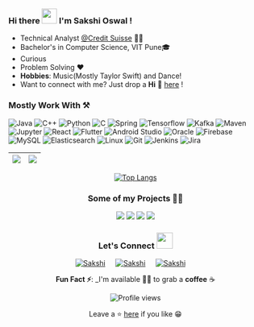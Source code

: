 ### Hi there <img src="https://raw.githubusercontent.com/MartinHeinz/MartinHeinz/master/wave.gif" width="30px"> I'm Sakshi Oswal !

* Technical Analyst [@Credit Suisse](https://www.linkedin.com/company/credit-suisse/) 👨‍💻
* Bachelor's in Computer Science, VIT Pune🎓
* Curious
* Problem Solving ❤
* **Hobbies**: Music(Mostly Taylor Swift) and Dance!
* Want to connect with me? Just drop a **Hi** 👋 [here](https://www.linkedin.com/in/sakshi-oswal/) ! 

### Mostly Work With ⚒

![Java](https://img.shields.io/static/v1?style=for-the-badge&message=Java&color=007396&logo=Java&logoColor=FFFFFF&label=)
![C++](https://img.shields.io/static/v1?style=for-the-badge&message=C%2B%2B&color=00599C&logo=C%2B%2B&logoColor=FFFFFF&label=)
![Python](https://img.shields.io/badge/Python-FFD43B?style=for-the-badge&logo=python&logoColor=blue)
![C](https://img.shields.io/static/v1?style=for-the-badge&message=C+Language&color=222222&logo=C&logoColor=A8B9CC&label=)
![Spring](https://img.shields.io/badge/Spring-6DB33F?style=for-the-badge&logo=spring&logoColor=white)
![Tensorflow](https://img.shields.io/badge/TensorFlow-FF6F00?style=for-the-badge&logo=tensorflow&logoColor=white)
![Kafka](https://img.shields.io/badge/Apache_Kafka-231F20?style=for-the-badge&logo=apache-kafka&logoColor=white)
![Maven](https://img.shields.io/badge/apache_maven-C71A36?style=for-the-badge&logo=apachemaven&logoColor=white)
![Jupyter](https://img.shields.io/badge/Jupyter-F37626.svg?&style=for-the-badge&logo=Jupyter&logoColor=white)
![React](https://img.shields.io/badge/React-20232A?style=for-the-badge&logo=react&logoColor=61DAFB)
![Flutter](https://img.shields.io/badge/Flutter-02569B?style=for-the-badge&logo=flutter&logoColor=white)
![Android Studio](https://img.shields.io/static/v1?style=for-the-badge&message=Android+Studio&color=222222&logo=Android+Studio&logoColor=3DDC84&label=)
![Oracle](https://img.shields.io/badge/Oracle-F80000?style=for-the-badge&logo=Oracle&logoColor=white)
![Firebase](https://img.shields.io/static/v1?style=for-the-badge&message=Firebase&color=222222&logo=Firebase&logoColor=FFCA28&label=)
![MySQL](https://img.shields.io/static/v1?style=for-the-badge&message=MySQL&color=4479A1&logo=MySQL&logoColor=FFFFFF&label=)
![Elasticsearch](https://img.shields.io/badge/Elastic_Search-005571?style=for-the-badge&logo=elasticsearch&logoColor=white)
![Linux](https://img.shields.io/badge/Linux-FCC624?style=for-the-badge&logo=linux&logoColor=black)
![Git](https://img.shields.io/badge/GIT-E44C30?style=for-the-badge&logo=git&logoColor=white)
![Jenkins](https://img.shields.io/badge/Jenkins-D24939?style=for-the-badge&logo=Jenkins&logoColor=white)
![Jira](https://img.shields.io/badge/Jira-0052CC?style=for-the-badge&logo=Jira&logoColor=white)

|<img src="https://github-readme-stats.vercel.app/api?username=sakshi170920&&show_icons=true&count_private=true&include_all_commits=true&&theme=tokyonight"/>|<img src="https://github-readme-streak-stats.herokuapp.com/?user=sakshi170920&count_private=true&include_all_commits=true&&theme=tokyonight"/>|
|---|---|
<div align="center">

[![Top Langs](https://github-readme-stats.vercel.app/api/top-langs/?username=sakshi170920&layout=compact&theme=midnight-purple)](https://github.com/sakshi170920)
</div>
<div align="center">

### Some of my Projects 👨‍💻
</div>
<div  align="center">
    <img src="https://github-readme-stats.vercel.app/api/pin/?username=TY-Projects&repo=MOS-Operating-System&show_icons=true&theme=great-gatsby" >
  <img src="https://github-readme-stats.vercel.app/api/pin/?username=sakshi170920&repo=Movie-Recommendation-System&show_icons=true&theme=great-gatsby" > 
  <img src="https://github-readme-stats.vercel.app/api/pin/?username=sakshi170920&repo=Pcos-App&show_icons=true&theme=great-gatsby" >
  <img src="https://github-readme-stats.vercel.app/api/pin/?username=sakshi170920&repo=IBM-fhe-toolkit-Genome&show_icons=true&theme=great-gatsby">

</di>

### Let's Connect <img src="https://raw.githubusercontent.com/ShahriarShafin/ShahriarShafin/main/Assets/handshake.gif" height="32px">

<div style="display:flex; justify-content:center;margin-bottom:10px">
 <a href="https://www.linkedin.com/in/jaydip-dey-8a90221b2/" target="_blank">
<img src=https://img.shields.io/badge/linkedin-%231E77B5.svg?&style=for-the-badge&logo=linkedin&logoColor=white alt=Sakshi Oswal linkedin style="margin-right: 20px;" />
</a>
 
 <a href="https://github.com/sakshi170920" target="_blank">
<img src=https://img.shields.io/badge/GitHub-100000?style=for-the-badge&logo=github&logoColor=white alt=Sakshi Oswal GitHub style="margin-right: 20px;" />
</a>

 <a href="mailto:sakshi.oswal90@gmail.com" target="_blank">
<img src=https://img.shields.io/badge/Gmail-D14836?style=for-the-badge&logo=gmail&logoColor=white alt=Sakshi Oswal GitHub style="margin-right: 20px;" />
</a>
     
</div>  

**Fun Fact ⚡**: _I'm available 🙋‍♂️ to grab a **coffee** ☕


![Profile views](https://komarev.com/ghpvc/?username=sakshi170920&label=Profile%20views&color=0e75b6&style=flat)


Leave a ⭐ [here](https://github.com/jaydip1235/sakshi170920) if you like 😁
